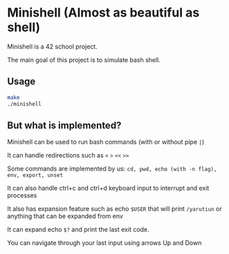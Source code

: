 # Minishell (Almost as beautiful as shell)

Minishell is a 42 school project. 

The main goal of this project is to simulate bash shell.

## Usage

```bash
make
./minishell
```

## But what is implemented?
Minishell can be used to run bash commands (with or without pipe ```|```)

It can handle redirections such as ```<```  ```>```  ```<<```  ```>>```

Some commands are implemented by us: ```cd, pwd, echo (with -n flag), env, export, unset```

It can also handle ctrl+c and ctrl+d keyboard input to interrupt and exit processes

It also has expansion feature such as echo ```$USER``` that will print ```/yarutiun``` or anything that can be expanded from env

It can expand echo ```$?``` and print the last exit code.

You can navigate through your last input using arrows Up and Down
